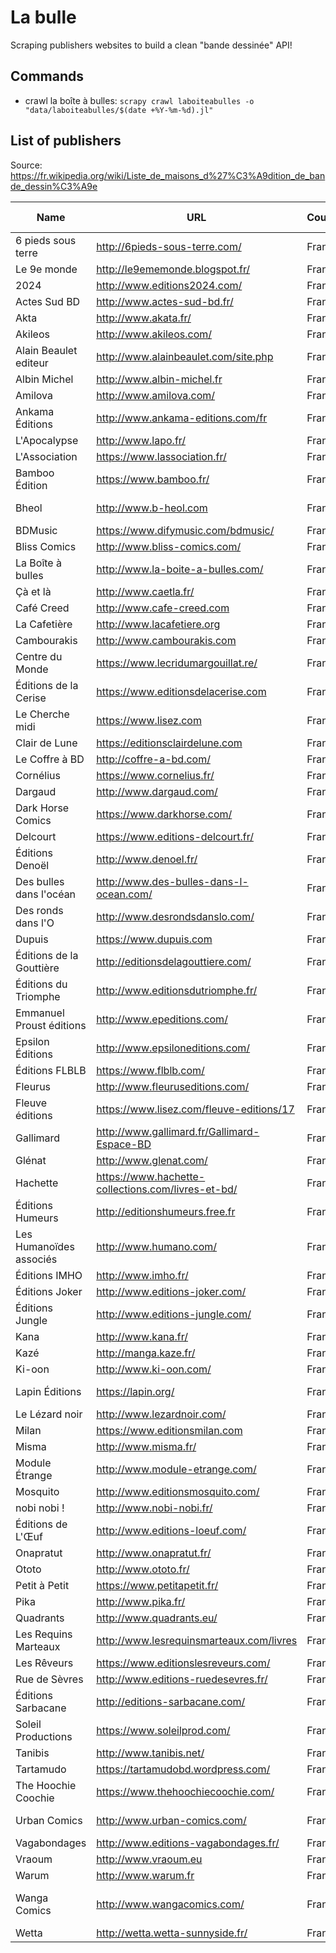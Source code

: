 # La bulle

Scraping publishers websites to build a clean "bande dessinée" API!


## Commands

* crawl la boîte à bulles: `scrapy crawl laboiteabulles -o "data/laboiteabulles/$(date +%Y-%m-%d).jl"`

## List of publishers

Source: https://fr.wikipedia.org/wiki/Liste_de_maisons_d%27%C3%A9dition_de_bande_dessin%C3%A9e

| Name                     | URL                                                | Country  | Notes & status            |
|--------------------------|----------------------------------------------------|----------|---------------------------|
| 6 pieds sous terre       | http://6pieds-sous-terre.com/                      | France   |                           |
| Le 9e monde              | http://le9ememonde.blogspot.fr/                    | France   |                           |
| 2024                     | http://www.editions2024.com/                       | France   |                           |
| Actes Sud BD             | http://www.actes-sud-bd.fr/                        | France   |                           |
| Akta                     | http://www.akata.fr/                               | France   |                           |
| Akileos                  | http://www.akileos.com/                            | France   |                           |
| Alain Beaulet editeur    | http://www.alainbeaulet.com/site.php               | France   |                           |
| Albin Michel             | http://www.albin-michel.fr                         | France   | ?                         |
| Amilova                  | http://www.amilova.com/                            | France   |                           |
| Ankama Éditions          | http://www.ankama-editions.com/fr                  | France   |                           |
| L'Apocalypse             | http://www.lapo.fr/                                | France   |                           |
| L'Association            | https://www.lassociation.fr/                       | France   |                           |
| Bamboo Édition           | https://www.bamboo.fr/                             | France   |                           |
| Bheol                    | http://www.b-heol.com                              | France   | Ouvrages en breton        |
| BDMusic                  | https://www.difymusic.com/bdmusic/                 | France   |                           |
| Bliss Comics             | http://www.bliss-comics.com/                       | France   |                           |
| La Boîte à bulles        | http://www.la-boite-a-bulles.com/                  | France   | OK!                       |
| Çà et là                 | http://www.caetla.fr/                              | France   |                           |
| Café Creed               | http://www.cafe-creed.com                          | France   |                           |
| La Cafetière             | http://www.lacafetiere.org                         | France   |                           |
| Cambourakis              | http://www.cambourakis.com                         | France   |                           |
| Centre du Monde          | https://www.lecridumargouillat.re/                 | France   | La Réunion                |
| Éditions de la Cerise    | https://www.editionsdelacerise.com                 | France   |                           |
| Le Cherche midi          | https://www.lisez.com                              | France   |                           |
| Clair de Lune            | https://editionsclairdelune.com                    | France   |                           |
| Le Coffre à BD           | http://coffre-a-bd.com/                            | France   |                           |
| Cornélius                | https://www.cornelius.fr/                          | France   | Site flash                |
| Dargaud                  | http://www.dargaud.com/                            | France   |                           |
| Dark Horse Comics        | https://www.darkhorse.com/                         | France   |                           |
| Delcourt                 | https://www.editions-delcourt.fr/                  | France   |                           |
| Éditions Denoël          | http://www.denoel.fr/                              | France   | Romans grpahiques         |
| Des bulles dans l'océan  | http://www.des-bulles-dans-l-ocean.com/            | France   | La Réunion                |
| Des ronds dans l'O       | http://www.desrondsdanslo.com/                     | France   |                           |
| Dupuis                   | https://www.dupuis.com                             | France   |                           |
| Éditions de la Gouttière | http://editionsdelagouttiere.com/                  | France   |                           |
| Éditions du Triomphe     | http://www.editionsdutriomphe.fr/                  | France   |                           |
| Emmanuel Proust éditions | http://www.epeditions.com/                         | France   |                           |
| Epsilon Éditions         | http://www.epsiloneditions.com/                    | France   |                           |
| Éditions FLBLB           | https://www.flblb.com/                             | France   |                           |
| Fleurus                  | http://www.fleuruseditions.com/                    | France   |                           |
| Fleuve éditions          | https://www.lisez.com/fleuve-editions/17           | France   |                           |
| Gallimard                | http://www.gallimard.fr/Gallimard-Espace-BD        | France   |                           |
| Glénat                   | http://www.glenat.com/                             | France   |                           |
| Hachette                 | https://www.hachette-collections.com/livres-et-bd/ | France   |                           |
| Éditions Humeurs         | http://editionshumeurs.free.fr                     | France   |                           |
| Les Humanoïdes associés  | http://www.humano.com/                             | France   |                           |
| Éditions IMHO            | http://www.imho.fr/                                | France   |                           |
| Éditions Joker           | http://www.editions-joker.com/                     | France   |                           |
| Éditions Jungle          | http://www.editions-jungle.com/                    | France   |                           |
| Kana                     | http://www.kana.fr/                                | France   |                           |
| Kazé                     | http://manga.kaze.fr/                              | France   |                           |
| Ki-oon                   | http://www.ki-oon.com/                             | France   |                           |
| Lapin Éditions           | https://lapin.org/                                 | France   | web éditions              |
| Le Lézard noir           | http://www.lezardnoir.com/                         | France   |                           |
| Milan                    | https://www.editionsmilan.com                      | France   |                           |
| Misma                    | http://www.misma.fr/                               | France   |                           |
| Module Étrange           | http://www.module-etrange.com/                     | France   |                           |
| Mosquito                 | http://www.editionsmosquito.com/                   | France   |                           |
| nobi nobi !              | http://www.nobi-nobi.fr/                           | France   |                           |
| Éditions de L'Œuf        | http://www.editions-loeuf.com/                     | France   |                           |
| Onapratut                | http://www.onapratut.fr/                           | France   |                           |
| Ototo                    | http://www.ototo.fr/                               | France   |                           |
| Petit à Petit            | https://www.petitapetit.fr/                        | France   |                           |
| Pika                     | http://www.pika.fr/                                | France   |                           |
| Quadrants                | http://www.quadrants.eu/                           | France   |                           |
| Les Requins Marteaux     | http://www.lesrequinsmarteaux.com/livres           | France   |                           |
| Les Rêveurs              | https://www.editionslesreveurs.com/                | France   |                           |
| Rue de Sèvres            | http://www.editions-ruedesevres.fr/                | France   |                           |
| Éditions Sarbacane       | http://editions-sarbacane.com/                     | France   |                           |
| Soleil Productions       | https://www.soleilprod.com/                        | France   |                           |
| Tanibis                  | http://www.tanibis.net/                            | France   |                           |
| Tartamudo                | https://tartamudobd.wordpress.com/                 | France   |                           |
| The Hoochie Coochie      | https://www.thehoochiecoochie.com/                 | France   |                           |
| Urban Comics             | http://www.urban-comics.com/                       | France   | Filiale de Dargaud        |
| Vagabondages             | http://www.editions-vagabondages.fr/               | France   |                           |
| Vraoum                   | http://www.vraoum.eu                               | France   |                           |
| Warum                    | http://www.warum.fr                                | France   |                           |
| Wanga Comics             | http://www.wangacomics.com/                        | France   | Du comics made in France! |
| Wetta                    | http://wetta.wetta-sunnyside.fr/                   | France   |                           |
